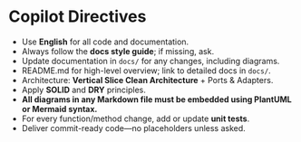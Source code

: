 # Copilot Directives 

- Use **English** for all code and documentation.
- Always follow the **docs style guide**; if missing, ask.
- Update documentation in `docs/` for any changes, including diagrams.
- README.md for high-level overview; link to detailed docs in `docs/`.
- Architecture: **Vertical Slice Clean Architecture** + Ports & Adapters.
- Apply **SOLID** and **DRY** principles.
- **All diagrams in any Markdown file must be embedded using PlantUML or Mermaid syntax.**
- For every function/method change, add or update **unit tests**.
- Deliver commit-ready code—no placeholders unless asked.
